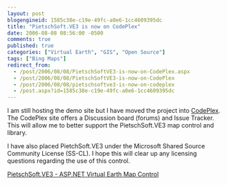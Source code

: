 ```yaml
---
layout: post
blogengineid: 1585c38e-c19e-49fc-a0e6-1cc4609395dc
title: "PietschSoft.VE3 is now on CodePlex"
date: 2006-08-08 08:56:00 -0500
comments: true
published: true
categories: ["Virtual Earth", "GIS", "Open Source"]
tags: ["Bing Maps"]
redirect_from: 
  - /post/2006/08/08/PietschSoftVE3-is-now-on-CodePlex.aspx
  - /post/2006/08/08/PietschSoftVE3-is-now-on-CodePlex
  - /post/2006/08/08/pietschsoftve3-is-now-on-codeplex
  - /post.aspx?id=1585c38e-c19e-49fc-a0e6-1cc4609395dc
---
```

<!-- more -->


I am still hosting the demo site but I have moved the project into <a href="http://www.codeplex.com/pietschsoftve3">CodePlex</a>. The CodePlex site offers a Discussion board (forums) and Issue Tracker. This will allow me to better support the PietschSoft.VE3 map control and library.



I have also placed PietchSoft.VE3 under the Microsoft Shared Source Community License (SS-CL). I hope this will clear up any licensing questions regarding the use of this control.



<a href="http://simplovation.com/Page/WebMapsVE.aspx">PietschSoft.VE3 - ASP.NET Virtual Earth Map Control</a>

